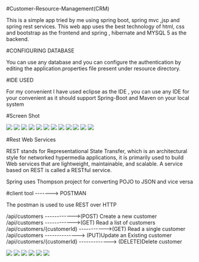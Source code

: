 #Customer-Resource-Management(CRM)

This is a simple app tried by me using spring boot, spring mvc ,jsp and spring rest services. This web app uses the best technology of html, css and bootstrap as the frontend and spring , hibernate and MYSQL 5 as the backend.

#CONFIGURING DATABASE

You can use any database and you can configure the authentication by editing the application.properties file present under resource directory. 

#IDE USED

For my convenient I  have used eclipse as the IDE , you can use any IDE for your convenient as it should support Spring-Boot and Maven on your local system

#Screen Shot

<img src="screenshot/1.PNG" >
<img src="screenshot/2.PNG" >
<img src="screenshot/3.PNG" >
<img src="screenshot/4.PNG" >
<img src="screenshot/5.PNG" >
<img src="screenshot/6.PNG" >
<img src="screenshot/7.PNG" >
<img src="screenshot/8.PNG" >
<img src="screenshot/9.PNG" >
<img src="screenshot/10.PNG" >
<img src="screenshot/11.PNG" >
<img src="screenshot/12.PNG" >

#Rest Web Services

REST stands for Representational State Transfer, which is an architectural style for networked hypermedia applications, it is primarily used to build Web services that are lightweight, maintainable, and scalable. A service based on REST is called a RESTful service.

Spring uses Thompson project for converting POJO to JSON and vice versa

#client tool -------> POSTMAN

The postman is used to use REST over HTTP

/api/customers ------------>(POST) Create a new customer
/api/customers ------------>(GET) Read a list of customers
/api/customers/{customerId} ----------->(GET) Read a single customer
/api/customers --------------> (PUT)Update an Existing customer
/api/customers/{customerId} -------------> (DELETE)Delete customer



<img src="screenshot/13.PNG " >
<img src="screenshot/14.PNG " >
<img src="screenshot/15.PNG " >
<img src="screenshot/16.PNG " >
<img src="screenshot/17.PNG " >
<img src="screenshot/18.PNG" >



